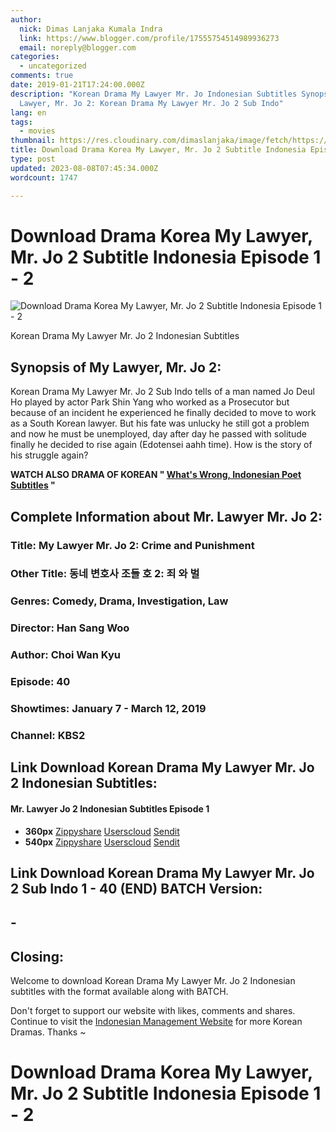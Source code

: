 ```yaml
---
author:
  nick: Dimas Lanjaka Kumala Indra
  link: https://www.blogger.com/profile/17555754514989936273
  email: noreply@blogger.com
categories:
  - uncategorized
comments: true
date: 2019-01-21T17:24:00.000Z
description: "Korean Drama My Lawyer Mr. Jo Indonesian Subtitles Synopsis of My
  Lawyer, Mr. Jo 2: Korean Drama My Lawyer Mr. Jo 2 Sub Indo"
lang: en
tags:
  - movies
thumbnail: https://res.cloudinary.com/dimaslanjaka/image/fetch/https://drakorstation.com/wp-content/uploads/2019/01/My-Lawyer-Mr.-Jo-2-Subtitle-Indonesia.jpg
title: Download Drama Korea My Lawyer, Mr. Jo 2 Subtitle Indonesia Episode 1 - 2
type: post
updated: 2023-08-08T07:45:34.000Z
wordcount: 1747

---
```


Download Drama Korea My Lawyer, Mr. Jo 2 Subtitle Indonesia Episode 1 - 2
=========================================================================

![Download Drama Korea My Lawyer, Mr. Jo 2 Subtitle Indonesia Episode 1 - 2](https://res.cloudinary.com/dimaslanjaka/image/fetch/https://drakorstation.com/wp-content/uploads/2019/01/My-Lawyer-Mr.-Jo-2-Subtitle-Indonesia.jpg "Download Korean Drama My Lawyer, Mr. Jo 2 Indonesian Subtitles Episode 1 - 2")

Korean Drama My Lawyer Mr. Jo 2 Indonesian Subtitles

Synopsis of My Lawyer, Mr. Jo 2:
--------------------------------

Korean Drama My Lawyer Mr. Jo 2 Sub Indo tells of a man named Jo Deul Ho played by actor Park Shin Yang who worked as a Prosecutor but because of an incident he experienced he finally decided to move to work as a South Korean lawyer. But his fate was unlucky he still got a problem and now he must be unemployed, day after day he passed with solitude finally he decided to rise again (Edotensei aahh time). How is the story of his struggle again?

**WATCH ALSO DRAMA OF KOREAN " [What's Wrong, Indonesian Poet Subtitles](http://bareessentialsmarketing.com/movies/my-lawyer-mr-jo-2-sub-indo.html?path=/whats-wrong-poong-sang-sub-indo/ "Download Korean Drama My Lawyer, Mr. Jo 2 Indonesian Subtitles Episode 1 - 2") "**

Complete Information about Mr. Lawyer Mr. Jo 2:
-----------------------------------------------

### Title: My Lawyer Mr. Jo 2: Crime and Punishment

### Other Title: 동네 변호사 조들 호 2: 죄 와 벌

### Genres: Comedy, Drama, Investigation, Law

### Director: Han Sang Woo

### Author: Choi Wan Kyu

### Episode: 40

### Showtimes: January 7 - March 12, 2019

### Channel: KBS2

Link Download Korean Drama My Lawyer Mr. Jo 2 Indonesian Subtitles:
-------------------------------------------------------------------

#### Mr. Lawyer Jo 2 Indonesian Subtitles Episode 1

*   **360px** [Zippyshare](https://www66.zippyshare.com/v/Md2Hggck/file.html "Download Korean Drama My Lawyer, Mr. Jo 2 Indonesian Subtitles Episode 1 - 2") [Userscloud](https://userscloud.com/ok2nqavgq55o "Download Korean Drama My Lawyer, Mr. Jo 2 Indonesian Subtitles Episode 1 - 2") [Sendit](https://sendit.cloud/fzrfr299fynh "Download Korean Drama My Lawyer, Mr. Jo 2 Indonesian Subtitles Episode 1 - 2")
*   **540px** [Zippyshare](https://www66.zippyshare.com/v/NpE5kUiK/file.html "Download Korean Drama My Lawyer, Mr. Jo 2 Indonesian Subtitles Episode 1 - 2") [Userscloud](https://userscloud.com/yaz0uhfj6kz0 "Download Korean Drama My Lawyer, Mr. Jo 2 Indonesian Subtitles Episode 1 - 2") [Sendit](https://sendit.cloud/2m05r90q87hd "Download Korean Drama My Lawyer, Mr. Jo 2 Indonesian Subtitles Episode 1 - 2")

Link Download Korean Drama My Lawyer Mr. Jo 2 Sub Indo 1 - 40 (END) BATCH Version:
----------------------------------------------------------------------------------

\-
--

Closing:
--------

Welcome to download Korean Drama My Lawyer Mr. Jo 2 Indonesian subtitles with the format available along with BATCH.

Don't forget to support our website with likes, comments and shares. Continue to visit the [Indonesian Management Website](http://bareessentialsmarketing.com/movies/my-lawyer-mr-jo-2-sub-indo.html?path=/ "Download Korean Drama My Lawyer, Mr. Jo 2 Indonesian Subtitles Episode 1 - 2") for more Korean Dramas. Thanks ~

Download Drama Korea My Lawyer, Mr. Jo 2 Subtitle Indonesia Episode 1 - 2
=========================================================================
